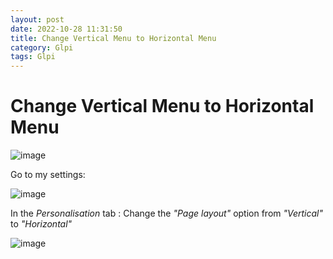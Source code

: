 ```yaml
---
layout: post
date: 2022-10-28 11:31:50
title: Change Vertical Menu to Horizontal Menu
category: Glpi
tags: Glpi
---
```

# Change Vertical Menu to Horizontal Menu

![image](https://user-images.githubusercontent.com/1507737/198555544-8180717e-5edf-4f29-9b87-8a4b1a7de049.png)

Go to my settings:

![image](https://user-images.githubusercontent.com/1507737/198555617-153a75d9-def4-438c-9cb2-8f55e1cba035.png)

In the *Personalisation* tab : Change the *"Page layout"* option from *"Vertical"* to *"Horizontal"*

![image](https://user-images.githubusercontent.com/1507737/198555690-41d4900c-64e6-4efe-b3ea-f494df5d508e.png)


 


 
